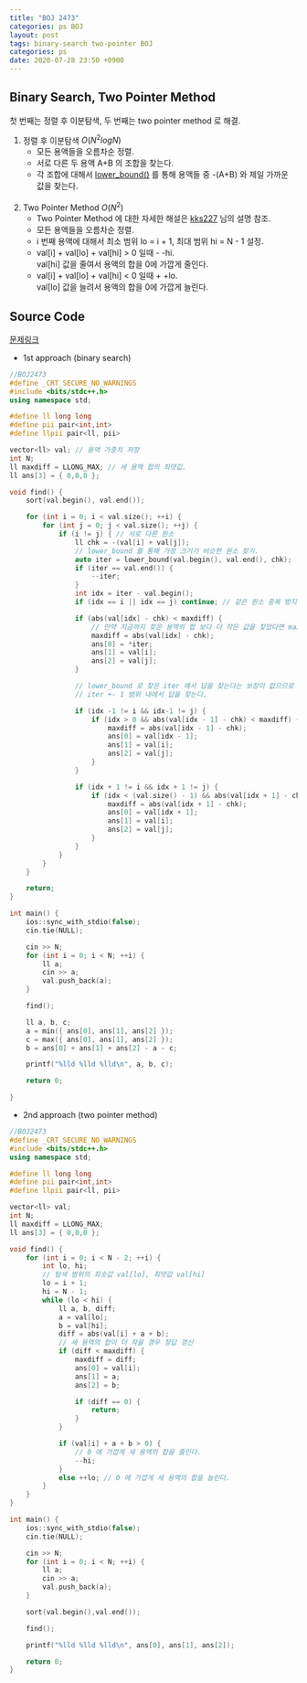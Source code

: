 ```yaml
---
title: "BOJ 2473"
categories: ps BOJ
layout: post
tags: binary-search two-pointer BOJ
categories: ps
date: 2020-07-28 23:50 +0900
---
```


## Binary Search, Two Pointer Method

첫 번째는 정렬 후 이분탐색, 두 번째는 two pointer method 로 해결.

1. 정렬 후 이분탐색 $O(N^2logN)$
    - 모든 용액들을 오름차순 정렬.
    - 서로 다른 두 용액 A+B 의 조합을 찾는다.
    - 각 조합에 대해서 [lower_bound()][lb-link] 를 통해 용액들 중 -(A+B) 와 제일 가까운 값을 찾는다.  
&nbsp;   
2. Two Pointer Method $O(N^2)$
    - Two Pointer Method 에 대한 자세한 해설은 [kks227][kks227-link] 님의 설명 참조.
    - 모든 용액들을 오름차순 정렬.
    - i 번째 용액에 대해서 최소 범위 lo = i + 1, 최대 범위 hi = N - 1 설정.
    - val[i] + val[lo] + val[hi] > 0 일때 -&nbsp;-hi.  
      val[hi] 값을 줄여서 용액의 합을 0에 가깝게 줄인다.
    - val[i] + val[lo] + val[hi] < 0 일때 + +lo.  
      val[lo] 값을 늘려서 용액의 합을 0에 가깝게 늘린다.

[kks227-link]: https://blog.naver.com/kks227/220795165570
[lb-link]: http://www.cplusplus.com/reference/algorithm/lower_bound/

## Source Code

[문제링크](https://icpc.me/2473)  

- 1st approach (binary search)

```cpp
//BOJ2473
#define _CRT_SECURE_NO_WARNINGS
#include <bits/stdc++.h>
using namespace std;

#define ll long long
#define pii pair<int,int>
#define llpii pair<ll, pii>

vector<ll> val; // 용액 가중치 저장
int N;
ll maxdiff = LLONG_MAX; // 세 용액 합의 최댓값.
ll ans[3] = { 0,0,0 };

void find() {
	sort(val.begin(), val.end());

	for (int i = 0; i < val.size(); ++i) {
		for (int j = 0; j < val.size(); ++j) {
			if (i != j) { // 서로 다른 원소
				ll chk = -(val[i] + val[j]);
				// lower_bound 를 통해 가장 크기가 비슷한 원소 찾기.
				auto iter = lower_bound(val.begin(), val.end(), chk); 
				if (iter == val.end()) {
					--iter;
				}
				int idx = iter - val.begin();
				if (idx == i || idx == j) continue; // 같은 원소 중복 방지

				if (abs(val[idx] - chk) < maxdiff) {
					// 만약 지금까지 찾은 용액의 합 보다 더 작은 값을 찾았다면 maxdiff 과 정답 갱신.
					maxdiff = abs(val[idx] - chk);
					ans[0] = *iter;
					ans[1] = val[i];
					ans[2] = val[j];
				}

				// lower_bound 로 찾은 iter 에서 답을 찾는다는 보장이 없으므로
				// iter +- 1 범위 내에서 답을 찾는다.

				if (idx -1 != i && idx-1 != j) { 
					if (idx > 0 && abs(val[idx - 1] - chk) < maxdiff) {
						maxdiff = abs(val[idx - 1] - chk);
						ans[0] = val[idx - 1];
						ans[1] = val[i];
						ans[2] = val[j];
					}
				}

				if (idx + 1 != i && idx + 1 != j) {
					if (idx < (val.size() - 1) && abs(val[idx + 1] - chk) < maxdiff) {
						maxdiff = abs(val[idx + 1] - chk);
						ans[0] = val[idx + 1];
						ans[1] = val[i];
						ans[2] = val[j];
					}
				}
			}
		}
	}

	return;
}

int main() {
	ios::sync_with_stdio(false);
	cin.tie(NULL);

	cin >> N;
	for (int i = 0; i < N; ++i) {
		ll a;
		cin >> a;
		val.push_back(a);
	}

	find();

	ll a, b, c;
	a = min({ ans[0], ans[1], ans[2] });
	c = max({ ans[0], ans[1], ans[2] });
	b = ans[0] + ans[1] + ans[2] - a - c;

	printf("%lld %lld %lld\n", a, b, c);

	return 0;

}
```

- 2nd approach (two pointer method)

```cpp
//BOJ2473
#define _CRT_SECURE_NO_WARNINGS
#include <bits/stdc++.h>
using namespace std;

#define ll long long
#define pii pair<int,int>
#define llpii pair<ll, pii>

vector<ll> val;
int N;
ll maxdiff = LLONG_MAX;
ll ans[3] = { 0,0,0 };

void find() {
	for (int i = 0; i < N - 2; ++i) {
		int lo, hi;
		// 탐색 범위의 최솟값 val[lo], 최댓값 val[hi]
		lo = i + 1;
		hi = N - 1;
		while (lo < hi) {
			ll a, b, diff;
			a = val[lo];
			b = val[hi];
			diff = abs(val[i] + a + b);
			// 세 용액의 합이 더 작을 경우 정답 갱신
			if (diff < maxdiff) {
				maxdiff = diff;
				ans[0] = val[i];
				ans[1] = a;
				ans[2] = b;

				if (diff == 0) {
					return;
				}
			}

			if (val[i] + a + b > 0) {
				// 0 에 가깝게 세 용액의 합을 줄인다.
				--hi;
			}
			else ++lo; // 0 에 가깝게 세 용액의 합을 늘린다.
		}
	}
}

int main() {
	ios::sync_with_stdio(false);
	cin.tie(NULL);

	cin >> N;
	for (int i = 0; i < N; ++i) {
		ll a;
		cin >> a;
		val.push_back(a);
	}

	sort(val.begin(),val.end());

	find();

	printf("%lld %lld %lld\n", ans[0], ans[1], ans[2]);

	return 0;
}
```


<!---
You’ll find this post in your `_posts` directory. Go ahead and edit it and re-build the site to see your changes. You can rebuild the site in many different ways, but the most common way is to run `jekyll serve`, which launches a web server and auto-regenerates your site when a file is updated.

Jekyll requires blog post files to be named according to the following format:

`YEAR-MONTH-DAY-title.MARKUP`

Where `YEAR` is a four-digit number, `MONTH` and `DAY` are both two-digit numbers, and `MARKUP` is the file extension representing the format used in the file. After that, include the necessary front matter. Take a look at the source for this post to get an idea about how it works.

Jekyll also offers powerful support for code snippets:

{% highlight ruby %}
def print_hi(name)
  puts "Hi, #{name}"
end
print_hi('Tom')
#=> prints 'Hi, Tom' to STDOUT.
{% endhighlight %}

Check out the [Jekyll docs][jekyll-docs] for more info on how to get the most out of Jekyll. File all bugs/feature requests at [Jekyll’s GitHub repo][jekyll-gh]. If you have questions, you can ask them on [Jekyll Talk][jekyll-talk].

[jekyll-docs]: https://jekyllrb.com/docs/home
[jekyll-gh]:   https://github.com/jekyll/jekyll
[jekyll-talk]: https://talk.jekyllrb.com/

--->

